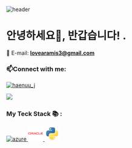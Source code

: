 ![header](https://capsule-render.vercel.app/api?type=waving&text=WELCOME!&color=timeGradient&height=300&section=header&fontSize=50&animation=fadeIn)
<h1 align="left">안녕하세요👋, 반갑습니다! .</h1>


📧 E-mail: **lovearamis3@gmail.com**
<h3 align="left"> 📫Connect with me:</h3>
<p align="left">
<a href="https://instagram.com/haenuu_j" target="blank"><img align="center" src="https://raw.githubusercontent.com/rahuldkjain/github-profile-readme-generator/master/src/images/icons/Social/instagram.svg" alt="haenuu_j" height="30" width="40" /></a>
</p>

<a href="https://velog.io/@hyunnu/posts" target="_blank">
  <img src="https://user-images.githubusercontent.com/68724828/185885678-8f619bfa-1160-4bb4-a026-f758a4014f82.png" height="28px" />
</a>


<h3 align="left">My Teck Stack 📚 :</h3>
<p align="left"> <a href="https://azure.microsoft.com/en-in/" target="_blank" rel="noreferrer"> <img src="https://www.vectorlogo.zone/logos/microsoft_azure/microsoft_azure-icon.svg" alt="azure" width="40" height="40"/> </a> <a href="https://www.oracle.com/" target="_blank" rel="noreferrer"> <img src="https://raw.githubusercontent.com/devicons/devicon/master/icons/oracle/oracle-original.svg" alt="oracle" width="40" height="40"/> </a> <a href="https://www.python.org" target="_blank" rel="noreferrer"> <img src="https://raw.githubusercontent.com/devicons/devicon/master/icons/python/python-original.svg" alt="python" width="40" height="40"/> </a> </p>
